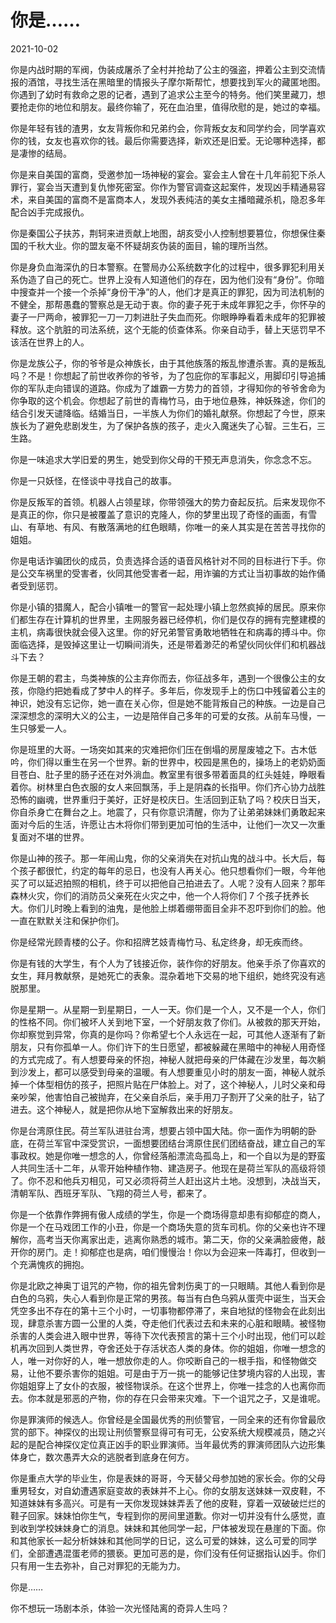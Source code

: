 # 你是……

2021-10-02


你是内战时期的军阀，伪装成屠杀了全村并抢劫了公主的强盗，押着公主到交流情报的酒馆，寻找生活在黑暗里的情报头子摩尔斯帮忙，想要找到军火的藏匿地图。你遇到了幼时有救命之恩的记者，遇到了追求公主至今的特务。他们笑里藏刀，想要抢走你的地位和朋友。最终你输了，死在血泊里，值得欣慰的是，她过的幸福。

你是年轻有钱的渣男，女友背叛你和兄弟约会，你背叛女友和同学约会，同学喜欢你的钱，女友也喜欢你的钱。最后你需要选择，新欢还是旧爱。无论哪种选择，都是凄惨的结局。

你是来自美国的富商，受邀参加一场神秘的宴会。宴会主人曾在十几年前犯下杀人罪行，宴会当天遭到复仇惨死密室。你作为警官调查这起案件，发现凶手精通易容术，来自美国的富商不是富商本人，发现外表纯洁的美女主播暗藏杀机，隐忍多年配合凶手完成报仇。

你是秦国公子扶苏，荆轲来进贡献上地图，胡亥受小人控制想要篡位，你想保住秦国的千秋大业。你的盟友毫不怀疑胡亥伪装的面目，输的理所当然。

你是身负血海深仇的日本警察。在警局办公系统数字化的过程中，很多罪犯利用关系伪造了自己的死亡。世界上没有人知道他们的存在，因为他们没有“身份”。你暗中搜查并一个接一个杀掉“身份干净”的人，他们才是真正的罪犯，因为司法机制的不健全，那帮愚蠢的警察总是无动于衷。你的妻子死于未成年罪犯之手，你怀孕的妻子一尸两命，被罪犯一刀一刀刺进肚子失血而死。你眼睁睁看着未成年的犯罪被释放。这个肮脏的司法系统，这个无能的侦查体系。你亲自动手，替上天惩罚早不该活在世界上的人。

你是龙族公子，你的爷爷是众神族长，由于其他族落的叛乱惨遭杀害。真的是叛乱吗？不是！你想起了前世收养你的爷爷，为了包庇你的军事起义，用脚印引导追捕你的军队走向错误的道路。你成为了雄霸一方势力的首领，才得知你的爷爷舍命为你争取的这个机会。你想起了前世的青梅竹马，由于地位悬殊，神妖殊途，你们的结合引发天谴降临。结婚当日，一半族人为你们的婚礼献祭。你想起了今世，原来族长为了避免悲剧发生，为了保护各族的孩子，走火入魔迷失了心智。三生石，三生路。

你是一味追求大学旧爱的男生，她受到你父母的干预无声息消失，你念念不忘。

你是一只妖怪，在怪谈中寻找自己的故事。

你是反叛军的首领。机器人占领星球，你带领强大的势力奋起反抗。后来发现你不是真正的你，你只是被覆盖了意识的克隆人，你的梦里出现了奇怪的画面，有雪山、有草地、有风、有散落满地的红色眼睛，你唯一的亲人其实是在苦苦寻找你的姐姐。

你是电话诈骗团伙的成员，负责选择合适的语音风格针对不同的目标进行下手。你是公交车祸里的受害者，伙同其他受害者一起，用诈骗的方式让当初事故的始作俑者受到惩罚。

你是小镇的猎魔人，配合小镇唯一的警官一起处理小镇上忽然疯掉的居民。原来你们都生存在计算机的世界里，主网服务器已经停机，你们是仅存的拥有完整建模的主机，病毒很快就会侵入这里。你的好兄弟警官勇敢地牺牲在和病毒的搏斗中。你面临选择，是毁掉这里让一切瞬间消失，还是带着渺茫的希望伙同伙伴们和机器战斗下去？

你是王朝的君主，鸟类神族的公主弃你而去，你征战多年，遇到一个很像公主的女孩，你隐约把她看成了梦中人的样子。多年后，你发现手上的伤口中残留着公主的神识，她没有忘记你，她一直在关心你，但是她不能背叛自己的种族。一边是自己深深想念的深明大义的公主，一边是陪伴自己多年的可爱的女孩。从前车马慢，一生只够爱一人。

你是班里的大哥。一场突如其来的灾难把你们压在倒塌的房屋废墟之下。古木低吟，你们得以重生在另一个世界。新的世界中，校园是黑色的，操场上的老奶奶面目苍白、肚子里的肠子还在对外淌血。教室里有很多带着面具的红头娃娃，睁眼看着你。树林里白色衣服的女人来回飘荡，手上是阴森的长指甲。你们齐心协力战胜恐怖的幽魂，世界重归于美好，正好是校庆日。生活回到正轨了吗？校庆日当天，你自杀身亡在舞台之上。地震了，只有你意识清醒，你为了让弟弟妹妹们勇敢起来面对今后的生活，许愿让古木将你们带到更加可怕的生活中，让他们一次又一次重复面对不堪的世界。

你是山神的孩子。那一年闹山鬼，你的父亲消失在对抗山鬼的战斗中。长大后，每个孩子都很忙，约定的每年的忌日，也没有人再关心。他只想看你们一眼，今年他买了可以延迟拍照的相机，终于可以把他自己拍进去了。人呢？没有人回来？那年森林火灾，你们的消防员父亲死在火灾之中，他一个人将你们 7 个孩子抚养长大。你们儿时晚上看到的油鬼，是他脸上绑着绷带面目全非不忍吓到你们的脸。他一直在默默关注和保护你们。

你是经常光顾青楼的公子。你和招牌艺妓青梅竹马、私定终身，却无疾而终。

你是有钱的大学生，有个人为了钱接近你，装作你的好朋友。他亲手杀了你喜欢的女生，拜月教献祭，是她死亡的表象。混杂着地下交易的地下组织，她终究没有逃脱那里。

你是星期一。从星期一到星期日，一人一天。你们是一个人，又不是一个人，你们的性格不同。你们被坏人关到地下室，一个好朋友救了你们。从被救的那天开始，你却察觉到异常，你真的是你吗？你希望七个人永远在一起，可其他人逐渐有了新朋友，只有你孤单一人。你们许下的生日愿望，都被躲藏在黑暗中的神秘人用奇怪的方式完成了。有人想要母亲的怀抱，神秘人就把母亲的尸体藏在沙发里，每次躺到沙发上，都可以感受到母亲的温暖。有人想要重见小时的朋友一面，神秘人就杀掉一个体型相仿的孩子，把照片贴在尸体脸上。对了，这个神秘人，儿时父亲和母亲吵架，他害怕自己被抛弃，在父亲自杀后，亲手用刀子割开了父亲的肚子，钻了进去。这个神秘人，就是把你从地下室解救出来的好朋友。

你是台湾原住民。荷兰军队进驻台湾，想要占领中国大陆。你一面作为明朝的卧底，在荷兰军官中深受赏识，一面想要团结台湾原住民们团结奋战，建立自己的军事政权。她是你唯一想念的人，你曾经落船漂流岛孤岛上，和一个自以为是的野蛮人共同生活十二年，从零开始种植作物、建造房子。他现在是荷兰军队的高级将领了。你不忍和他兵刃相见，可又必须将荷兰人赶出这片土地。没想到，决战当天，清朝军队、西班牙军队、飞翔的荷兰人号，都来了。

你是一个依靠作弊拥有傲人成绩的学生，你是一个商场得意却患有抑郁症的商人，你是一个在马戏团工作的小丑，你是一个商场失意的货车司机。你的父亲也许不理解你，高考当天你离家出走，逃离你熟悉的城市。第二天，你的父亲满脸疲倦，敲开你的房门。走！抑郁症也是病，咱们慢慢治！你以为会迎来一阵毒打，但收到一个充满愧疚的拥抱。

你是北欧之神奥丁诅咒的产物，你的祖先曾刺伤奥丁的一只眼睛。其他人看到你是白色的乌鸦，失心人看到你是正常的男孩。每当有白色乌鸦从蛋壳中诞生，当天会凭空多出不存在的第十三个小时，一切事物都停滞了，来自地狱的怪物会在此刻出现，肆意杀害方圆一公里的人类，夺走他们代表过去和未来的心脏和眼睛。被怪物杀害的人类会进入眼中世界，等待下次代表预言的第十三个小时出现，他们可以趁机再次回到人类世界，夺舍还处于存活状态人类的身体。你的姐姐，你唯一想念的人，唯一对你好的人，唯一想放你走的人。你咬断自己的一根手指，和怪物做交易，让他不要杀害你的姐姐。可是由于万一挑一的能够记住梦境内容的人出现，害你姐姐穿上了女仆的衣服，被怪物误杀。在这个世界上，你唯一挂念的人也离你而去。你本就是邪恶的产物，你的存在只会带来灾难。下一个诅咒之子，又是谁呢。

你是罪演师的候选人。你曾经是全国最优秀的刑侦警官，一同全来的还有你曾最欣赏的部下。神探仪的出现让刑侦警察显得可有可无，公安系统大规模减员，随之兴起的是配合神探仪定位真正凶手的职业罪演师。当年最优秀的罪演师团队六边形集体身亡，数次愚弄大众的逃脱者到底身在何方。

你是重点大学的毕业生，你是表妹的哥哥，今天替父母参加她的家长会。你的父母重男轻女，对自幼遭遇家庭变故的表妹并不上心。你的女朋友送妹妹一双皮鞋，不知道妹妹有多高兴。可是有一天你发现妹妹弄丢了他的皮鞋，穿着一双破破烂烂的鞋子回家。妹妹怕你生气，专程到你的房间里道歉。你对一切并没有什么感觉，直到收到学校妹妹身亡的消息。妹妹和其他同学一起，尸体被发现在悬崖的下面。你和其他家长一起分析妹妹和其他同学的日记，这么可爱的妹妹，这么可爱的同学们，全部遭遇混蛋老师的猥亵。更加可恶的是，你们没有任何证据指认凶手。你们只有用一生去弥补，自己对罪犯的无能为力。

你是……

你不想玩一场剧本杀，体验一次光怪陆离的奇异人生吗？
